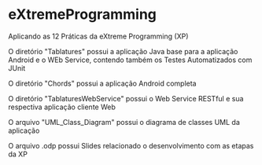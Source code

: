 # eXtremeProgramming
Aplicando as 12 Práticas da eXtreme Programming (XP)

<p> O diretório "Tablatures" possui a aplicação Java base para a aplicação Android e o WEb Service, contendo também os Testes Automatizados com JUnit</p>
<p>O diretório "Chords" possui a aplicação Android completa</p>
<p> O diretório "TablaturesWebService" possui o Web Service RESTful e sua respectiva aplicação cliente Web</p>
<p> O arquivo "UML_Class_Diagram" possui o diagrama de classes UML da aplicação</p>
<p> O arquivo .odp possui Slides relacionado o desenvolvimento com as etapas da XP</p>
